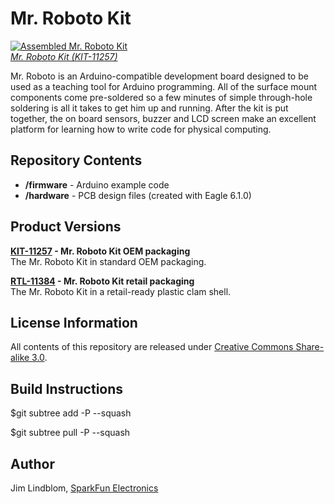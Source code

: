 Mr. Roboto Kit
========================

[![Assembled Mr. Roboto Kit](https://cdn.sparkfun.com/assets/parts/6/8/7/8/Mr_clone._Roboto01_clone.jpg)  
*Mr. Roboto Kit (KIT-11257)*](https://www.sparkfun.com/products/11257)

Mr. Roboto is an Arduino-compatible development board designed to be used as a teaching tool for Arduino programming. All of the surface mount components come pre-soldered so a few minutes of simple through-hole soldering is all it takes to get him up and running. After the kit is put together, the on board sensors, buzzer and LCD screen make an excellent platform for learning how to write code for physical computing.

Repository Contents
-------------------

* **/firmware** - Arduino example code
* **/hardware** - PCB design files (created with Eagle 6.1.0)

Product Versions
----------------

**[KIT-11257](https://www.sparkfun.com/products/11257) - Mr. Roboto Kit OEM packaging**  
The Mr. Roboto Kit in standard OEM packaging.

**[RTL-11384](https://www.sparkfun.com/products/11384) - Mr. Roboto Kit retail packaging**  
The Mr. Roboto Kit in a retail-ready plastic clam shell.

License Information
-------------------

All contents of this repository are released under [Creative Commons Share-alike 3.0](http://creativecommons.org/licenses/by-sa/3.0/).

Build Instructions
------------------

$git subtree add -P <DIRECTORY NAME> --squash <git repo URL> <ref>

$git subtree pull -P <DIRECTORY NAME> --squash <git repo URL> <ref>

Author
------

Jim Lindblom, [SparkFun Electronics](https://www.sparkfun.com)
